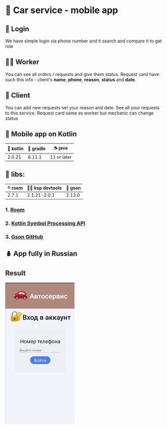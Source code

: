 # 🚗 Car service - mobile app

## 🥸 Login
We have simple login via phone number and it search and compare it to get role
## 🧑‍🔧 Worker
You can see all orders / requests and give them status. Request card have such this info - client's **name**, **phone**, **reason**, **status** and **date**.
## 🧑 Client
You can add new requests set your reason and date. See all your requests to this service. Request card same as worker but mechanic can change status


## 📱 Mobile app on Kotlin
| 🐨 kotlin |🐘 gradle|☕ java|
|-----------|---------|--------|
|2.0.21     |8.11.1   |11 or later     |

## 🧾 libs:
| ®️ room |🧑‍💻 ksp devtools|🙈 gson|
|-----------|---------|--------|
|2.7.1      |2.1.21-2.0.1   |2.13.0     |
### 1. [Room](https://developer.android.com/training/data-storage/room)
### 2. [Kotlin Symbol Processing API﻿](https://kotlinlang.org/docs/ksp-overview.html)
### 3. [Gson GitHub](https://github.com/google/gson)

 🪆 App fully in Russian
---

## Result
![](documentation/result.gif)